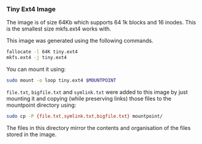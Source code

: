### Tiny Ext4 Image

The image is of size 64Kb which supports 64 1k blocks and 16 inodes. This is the
smallest size mkfs.ext4 works with.

This image was generated using the following commands.

```bash
fallocate -l 64K tiny.ext4
mkfs.ext4 -j tiny.ext4
```

You can mount it using:

```bash
sudo mount -o loop tiny.ext4 $MOUNTPOINT
```

`file.txt`, `bigfile.txt` and `symlink.txt` were added to this image by just
mounting it and copying (while preserving links) those files to the mountpoint
directory using:

```bash
sudo cp -P {file.txt,symlink.txt,bigfile.txt} mountpoint/
```

The files in this directory mirror the contents and organisation of the files
stored in the image.
